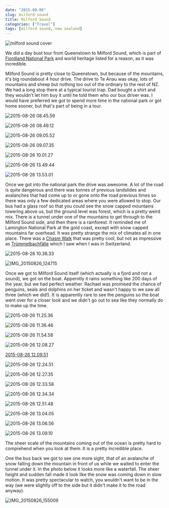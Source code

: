 ```yaml
---
date: "2015-09-06"
slug: milford-sound
title: Milford Sound
categories: ["Travel"]
tags: [milford sound, new zealand]
---
```


![milford sound cover](cover.jpg)

We did a day bust tour from Queenstown to Milford Sound, which is part of [Fiordland National Park](https://en.wikipedia.org/wiki/Fiordland_National_Park) and world heritage listed for a reason, as it was incredible.

Milford Sound is pretty close to Queenstown, but because of the mountains, it's big roundabout 4 hour drive. The drive to Te Anau was okay, lots of mountains and sheep but nothing too out of the ordinary to the rest of NZ. We had a long stop there at a typical tourist trap. Dad bought a shirt and they wouldn't let him buy it until he told them who our bus driver was. I would have preferred we got to spend more time in the national park or got home sooner, but that's part of being in a tour.

![2015-08-26 08.45.59](2015-08-26-08-45-59.jpg)

![2015-08-26 08.49.12](2015-08-26-08-49-12.jpg)

![2015-08-26 09.05.52](2015-08-26-09-05-52.jpg "Mirror Lake")

![2015-08-26 09.07.35](2015-08-26-09-07-35.jpg "Mirror Lakes")

![2015-08-26 10.01.27](2015-08-26-10-01-27.jpg)

![2015-08-26 13.49.44](2015-08-26-13-49-44.jpg "Previous avalanche")

![2015-08-26 13.53.01](2015-08-26-13-53-01.jpg "Previous avalanche")

Once we got into the national park the drive was awesome. A lot of the road is quite dangerous and there was tonnes of previous landslides and avalanches that had come up to or gone onto the road previous times so there was only a few dedicated areas where you were allowed to stop. Our bus had a glass roof so that you could see the snow capped mountains towering above us, but the ground level was forest, which is a pretty weird mix. There is a tunnel under one of the mountains to get through to the Milford Sound side, and then there is a rainforest. It reminded me of Lamington National Park at the gold coast, except with snow capped mountains far overhead. It was pretty strange the mix of climates all in one place. There was a [Chasm Walk](http://www.doc.govt.nz/parks-and-recreation/places-to-go/fiordland/places/fiordland-national-park/things-to-do/tracks/the-chasm-walk/) that was pretty cool, but not as impressive as [Trümmelbachfälle](https://de.wikipedia.org/wiki/Tr%C3%BCmmelbachf%C3%A4lle) which I saw when I was in Switzerland.

![2015-08-26 10.36.33](2015-08-26-10-36-33.jpg)

![IMG_20150826_124715](img_20150826_124715.jpg)

Once we got to Milford Sound itself (which actually is a fjord and not a sound), we got on the boat. Apperntly it rains something like 200 days of the year, but we had perfect weather. Rachael was promised the chance of penguins, seals and dolphins on her ticket and wasn't happy to we saw all three (which we did!). It is apparently rare to see the penguins so the boat went over for a closer look and we didn't go out to sea like they normally do to make up the time.

![2015-08-26 11.25.36](2015-08-26-11-25-36.jpg)

![2015-08-26 11.36.46](2015-08-26-11-36-46.jpg)

![2015-08-26 11.54.58](2015-08-26-11-54-58.jpg)

![2015-08-26 12.08.27](2015-08-26-12-08-27.jpg)

[2015-08-26 12.09.51](2015-08-26-12-09-51.jpg "Spot the penguins")

![2015-08-26 12.24.51](2015-08-26-12-24-51.jpg)

![2015-08-26 12.27.35](2015-08-26-12-27-35.jpg)

![2015-08-26 12.33.58](2015-08-26-12-33-58.jpg)

![2015-08-26 12.34.34](2015-08-26-12-34-34.jpg)

![2015-08-26 12.51.48](2015-08-26-12-51-48.jpg)

![2015-08-26 13.04.05](2015-08-26-13-04-05.jpg)

![2015-08-26 13.06.56](2015-08-26-13-06-56.jpg)

![2015-08-26 13.09.10](2015-08-26-13-09-10.jpg)

The sheer scale of the mountains coming out of the ocean is pretty hard to comprehend when you look at them. It is a pretty incredible place.

One the bus back we got to see one more sight, that of an avalanche of snow falling down the mountain in front of us while we waited to enter the tunnel under it. In the photo below it looks more like a waterfall. The sheer height and sudden fall made it look like the snow was coming down in slow motion. It was pretty spectacular to watch, you wouldn't want to be in the way (we were slightly off to the side but it didn't make it to the road anyway).

![IMG_20150826_155009](img_20150826_155009.jpg)
